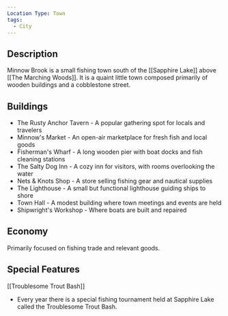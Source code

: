 ```yaml
---
Location Type: Town
tags:
  - City
---
```

## Description

Minnow Brook is a small fishing town south of the [[Sapphire Lake]] above [[The Marching Woods]]. It is a quaint little town composed primarily of wooden buildings and a cobblestone street.

## Buildings

- The Rusty Anchor Tavern - A popular gathering spot for locals and travelers
- Minnow's Market - An open-air marketplace for fresh fish and local goods
- Fisherman's Wharf - A long wooden pier with boat docks and fish cleaning stations
- The Salty Dog Inn - A cozy inn for visitors, with rooms overlooking the water
- Nets & Knots Shop - A store selling fishing gear and nautical supplies
- The Lighthouse - A small but functional lighthouse guiding ships to shore
- Town Hall - A modest building where town meetings and events are held
- Shipwright's Workshop - Where boats are built and repaired

## Economy

Primarily focused on fishing trade and relevant goods.

## Special Features

[[Troublesome Trout Bash]]

- Every year there is a special fishing tournament held at Sapphire Lake called the Troublesome Trout Bash.